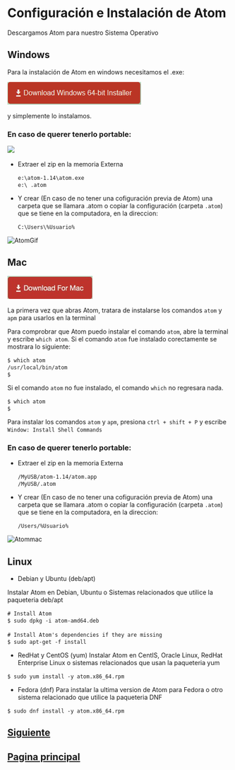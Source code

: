 # Configuración e Instalación de Atom

Descargamos Atom para nuestro Sistema Operativo



## Windows
Para la instalación de Atom en windows necesitamos el .exe:

 [<img src="Images/windows.PNG">](https://atom.io/download/windows_x64)


y simplemente lo instalamos.

### En caso de querer tenerlo portable:

  [<img src="https://discourse-cdn-sjc1.com/business/uploads/github_atom/490/d8548f4ce56f1599.png">](https://github.com/atom/atom/releases/download/v1.14.3/atom-windows.zip "Atom portable")

* Extraer el zip en la memoria Externa

	```
	e:\atom-1.14\atom.exe
	e:\ .atom
	```

* Y crear (En caso de no tener una cofiguración previa de Atom) una carpeta que se llamara .atom 
  o copiar la configuración (carpeta ``` .atom ```) que se tiene en la computadora, en la direccion: 

  ```
  C:\Users\%Usuario%
   ```
 ![AtomGif](Images/windows.gif)


## Mac
[<img src="Images/Mac.jpeg">](https://github.com/atom/atom/releases/download/v1.14.3/atom-mac.zip)

La primera vez que abras Atom, tratara de instalarse los comandos ``` atom ``` y ``` apm ``` para usarlos en la terminal

Para comprobrar que Atom puedo instalar el comando ``` atom ```, abre la terminal y escribe ``` which atom ```. Si el comando ``` atom ``` fue instalado corectamente se mostrara lo siguiente:

```
$ which atom
/usr/local/bin/atom
$
```
Si el comando ``` atom ``` no fue instalado, el comando ``` which ``` no regresara nada.

```
$ which atom
$ 
```

Para instalar los comandos ``` atom ``` y ``` apm ```, presiona ``` ctrl + shift + P ``` y escribe ``` Window: Install Shell Commands ```

### En caso de querer tenerlo portable:

* Extraer el zip en la memoria Externa

	```
	/MyUSB/atom-1.14/atom.app
	/MyUSB/.atom
	```
* Y crear (En caso de no tener una cofiguración previa de Atom) una carpeta que se llamara .atom 
  o copiar la configuración (carpeta ``` .atom ```) que se tiene en la computadora, en la direccion: 

  ```
  /Users/%Usuario%
  ```
![Atommac](Images/mac.png)


## Linux

* Debian y Ubuntu (deb/apt)

Instalar Atom en Debian, Ubuntu o Sistemas relacionados que utilice la paqueteria deb/apt

```
# Install Atom
$ sudo dpkg -i atom-amd64.deb

# Install Atom's dependencies if they are missing
$ sudo apt-get -f install
```

* RedHat y CentOS (yum)
Instalar Atom en CentIS, Oracle Linux, RedHat Enterprise Linux o sistemas relacionados que usan la paqueteria yum 

```
$ sudo yum install -y atom.x86_64.rpm
```

* Fedora (dnf)
Para instalar la ultima version de Atom para Fedora o otro sistema relacionado que utilice la paqueteria DNF

```
$ sudo dnf install -y atom.x86_64.rpm
```

## [Siguiente](PAGE2.md)
## [Pagina principal](README.md)

